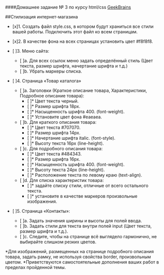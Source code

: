 ####Домашнее задание № 3 по курсу html/css [GeekBrains](https://geekbrains.ru/)

##Стилизация интернет-магазина

 - [x]1. Создать файл style.css, в котором будут храниться все стили вашей работы. Подключить этот файл ко всем страницам.
 - [x]2. В качестве фона на всех страницах установить цвет #f8f8f8.
 - [ ]3. Меню сайта:
    - [ ]а. Для всех ссылок меню задать определённый стиль (Цвет текста, размер шрифта, начертание шрифта и т.д.) 
    - [ ]b. Убрать маркеры списка.

 - [ ]4. Страница «Товар каталога»
    - [ ]a. Заголовки (Краткое описание товара, Характеристики, Подробное описание товара):
        - [ ]* Цвет текста черный.
        - [ ]* Размер шрифта 18px.
        - [ ]* Насыщенность шрифта 400. (font-weight).
        - [ ]* Установите цвет фона #eaeaea.
    - [ ]b. Для краткого описания товара:
        - [ ]* Цвет текста #707070.
        - [ ]* Размер шрифта 14px.
        - [ ]* Начертание шрифта italic. (font-style).
        - [ ]* Высоту текста 16px (line-height).
    - [ ]c. Для подробного описания товара:
        - [ ]* Цвет текста #484343.
        - [ ]* Размер шрифта 16px.
        - [ ]* Насыщенность шрифта 400. (font-weight).
        - [ ]* Высоту текста 24px (line-height).
        - [ ]* Расположение текста по левому краю (text-align).
    - [ ]d. Для списка характеристик товара:
        - [ ]* задайте списку стили, отличные от всего остального текста.
        - [ ]* установите в качестве маркеров произвольные изображения.
 - [ ]5. Страница «Контакты»:
    - [ ]a. Задать значения ширины и высоты для полей ввода. 
    - [ ]b. Задать стили для текста внутри полей input (Цвет текста, размер шрифта и т.д.).
    - [ ]c. Следите, чтобы на странице всё выглядело гармонично, не выбирайте слишком резких цветов.

*Для изображений, размещенных на странице подробного описания товара, задать рамку, не используя свойства border, произвольным цветом.
*Приветствуются самостоятельные дополнения ваших работ в пределах пройденной темы.
